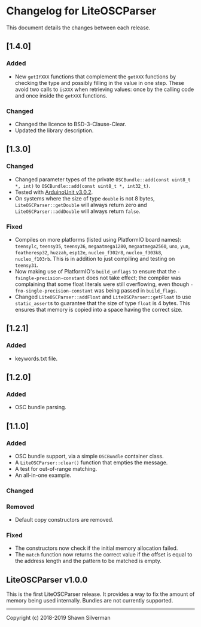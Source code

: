 # Changelog for LiteOSCParser

This document details the changes between each release.

## [1.4.0]

### Added
* New `getIfXXX` functions that complement the `getXXX` functions by checking
  the type and possibly filling in the value in one step. These avoid two calls
  to `isXXX` when retrieving values: once by the calling code and once inside
  the `getXXX` functions.

### Changed
* Changed the licence to BSD-3-Clause-Clear.
* Updated the library description.

## [1.3.0]

### Changed
* Changed parameter types of the private `OSCBundle::add(const uint8_t *, int)`
  to `OSCBundle::add(const uint8_t *, int32_t)`.
* Tested with
  [ArduinoUnit v3.0.2](https://github.com/mmurdoch/arduinounit/releases/tag/v3.0.2).
* On systems where the size of type `double` is not 8 bytes,
  `LiteOSCParser::getDouble` will always return zero and
  `LiteOSCParser::addDouble` will always return `false`.

### Fixed
* Compiles on more platforms (listed using PlatformIO board names): `teensylc`,
  `teensy35`, `teensy36`, `megaatmega1280`, `megaatmega2560`, `uno`, `yun`,
  `featheresp32`, `huzzah`, `esp12e`, `nucleo_f302r8`, `nucleo_f303k8`,
  `nucleo_f103rb`. This is in addition to just compiling and testing on
  `teensy31`.
* Now making use of PlatformIO's `build_unflags` to ensure that the
  `-fsingle-precision-constant` does not take effect; the compiler was
  complaining that some float literals were still overflowing, even though
  `-fno-single-precision-constant` was being passed in `build_flags`.
* Changed `LiteOSCParser::addFloat` and `LiteOSCParser::getFloat` to use
  `static_assert`s to guarantee that the size of type `float` is 4 bytes. This
  ensures that memory is copied into a space having the correct size.


## [1.2.1]

### Added
* keywords.txt file.

## [1.2.0]

### Added
* OSC bundle parsing.

## [1.1.0]

### Added
* OSC bundle support, via a simple `OSCBundle` container class.
* A `LiteOSCParser::clear()` function that empties the message.
* A test for out-of-range matching.
* An all-in-one example.

### Changed

### Removed
* Default copy constructors are removed.

### Fixed
* The constructors now check if the initial memory allocation failed.
* The `match` function now returns the correct value if the offset is equal
  to the address length and the pattern to be matched is empty.

## LiteOSCParser v1.0.0

This is the first LiteOSCParser release. It provides a way to fix the amount
of memory being used internally. Bundles are not currently supported.

---

Copyright (c) 2018-2019 Shawn Silverman
